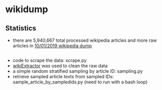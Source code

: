 # wikidump

## Statistics  
* there are 5,940,667 total processed wikipedia articles and more raw articles in [10/01/2019 wikipedia dump](https://dumps.wikimedia.org/enwiki/20191001/)
  
## 
* code to scrape the data: scrape.py
* [wikiExtractor](https://github.com/attardi/wikiextractor) was used to clean the raw data
* a simple random stratified sampling by article ID: sampling.py
* retrieve sampled article texts from sampled IDs: sample_article_by_sampledids.py (need to run with a bash loop)

